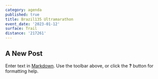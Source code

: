 ```yaml
---
category: agenda
published: true
title: Brazil135 Ultramarathon
event_date: '2023-01-12'
surface: Trail
distance: '217261'
---
```

## A New Post

Enter text in [Markdown](http://daringfireball.net/projects/markdown/). Use the toolbar above, or click the **?** button for formatting help.
